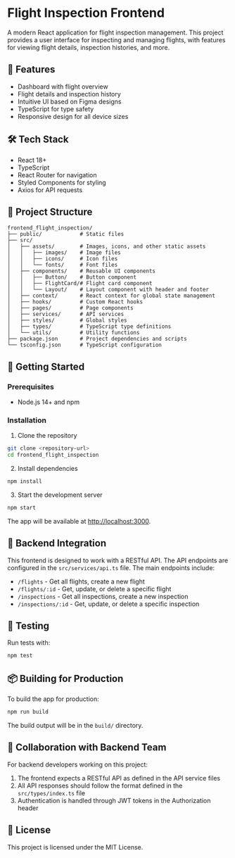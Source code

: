 # Flight Inspection Frontend

A modern React application for flight inspection management. This project provides a user interface for inspecting and managing flights, with features for viewing flight details, inspection histories, and more.

## 🚀 Features

- Dashboard with flight overview
- Flight details and inspection history
- Intuitive UI based on Figma designs
- TypeScript for type safety
- Responsive design for all device sizes

## 🛠️ Tech Stack

- React 18+
- TypeScript
- React Router for navigation
- Styled Components for styling
- Axios for API requests

## 📂 Project Structure

```
frontend_flight_inspection/
├── public/            # Static files
├── src/
│   ├── assets/        # Images, icons, and other static assets
│   │   ├── images/    # Image files
│   │   ├── icons/     # Icon files
│   │   └── fonts/     # Font files
│   ├── components/    # Reusable UI components
│   │   ├── Button/    # Button component
│   │   ├── FlightCard/# Flight card component
│   │   └── Layout/    # Layout component with header and footer
│   ├── context/       # React context for global state management
│   ├── hooks/         # Custom React hooks
│   ├── pages/         # Page components
│   ├── services/      # API services
│   ├── styles/        # Global styles
│   ├── types/         # TypeScript type definitions
│   └── utils/         # Utility functions
├── package.json       # Project dependencies and scripts
└── tsconfig.json      # TypeScript configuration
```

## 🔧 Getting Started

### Prerequisites

- Node.js 14+ and npm

### Installation

1. Clone the repository

```bash
git clone <repository-url>
cd frontend_flight_inspection
```

2. Install dependencies

```bash
npm install
```

3. Start the development server

```bash
npm start
```

The app will be available at [http://localhost:3000](http://localhost:3000).

## 🔌 Backend Integration

This frontend is designed to work with a RESTful API. The API endpoints are configured in the `src/services/api.ts` file. The main endpoints include:

- `/flights` - Get all flights, create a new flight
- `/flights/:id` - Get, update, or delete a specific flight
- `/inspections` - Get all inspections, create a new inspection
- `/inspections/:id` - Get, update, or delete a specific inspection

## 🧪 Testing

Run tests with:

```bash
npm test
```

## 📦 Building for Production

To build the app for production:

```bash
npm run build
```

The build output will be in the `build/` directory.

## 🤝 Collaboration with Backend Team

For backend developers working on this project:

1. The frontend expects a RESTful API as defined in the API service files
2. All API responses should follow the format defined in the `src/types/index.ts` file
3. Authentication is handled through JWT tokens in the Authorization header

## 📝 License

This project is licensed under the MIT License.
